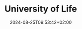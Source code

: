 ---
date: '2024-08-25T09:53:42+02:00' # date in which the content is created - defaults to "today"
title: 'University of Life'
draft: true # set to "true" if you want to hide the content  "false"

university: "University of Life"
year: "2012-2017"
degree: "Bachelor of Applied Science (BASc), Electrical Engineering"

---